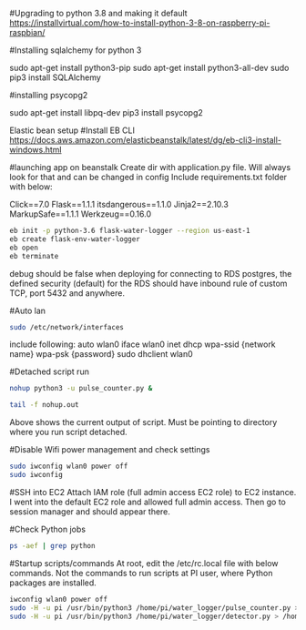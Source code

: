 #Upgrading to python 3.8 and making it default
https://installvirtual.com/how-to-install-python-3-8-on-raspberry-pi-raspbian/

#Installing sqlalchemy for python 3

sudo apt-get install python3-pip
sudo apt-get install python3-all-dev
sudo pip3 install SQLAlchemy

#installing psycopg2

sudo apt-get install libpq-dev
pip3 install psycopg2

Elastic bean setup
#Install EB CLI
https://docs.aws.amazon.com/elasticbeanstalk/latest/dg/eb-cli3-install-windows.html

#launching app on  beanstalk
Create dir with application.py file. Will always look for that and can be changed in config
Include requirements.txt folder with below:

Click==7.0
Flask==1.1.1
itsdangerous==1.1.0
Jinja2==2.10.3
MarkupSafe==1.1.1
Werkzeug==0.16.0

```bash
eb init -p python-3.6 flask-water-logger --region us-east-1
eb create flask-env-water-logger
eb open
eb terminate
```

debug should be false when deploying
for connecting to RDS postgres, the defined security (default) for the RDS should have inbound rule of custom TCP, port 5432 and anywhere. 

#Auto lan
```bash
sudo /etc/network/interfaces
```

include following:
auto wlan0
iface wlan0 inet dhcp
wpa-ssid {network name}
wpa-psk {password}
sudo dhclient wlan0


#Detached script run
```bash
nohup python3 -u pulse_counter.py &
```

```bash
tail -f nohup.out
```

Above shows the current output of script. Must be pointing to directory where you run script detached. 

#Disable Wifi power management and check settings
```bash
sudo iwconfig wlan0 power off
sudo iwconfig
```

#SSH into EC2
Attach IAM role (full admin access EC2 role) to EC2 instance. I went into the default EC2 role and allowed full admin access.
Then go to session manager and should appear there.

#Check Python jobs
```bash
ps -aef | grep python
```

#Startup scripts/commands
At root, edit the /etc/rc.local file with below commands. Not the commands to run scripts at PI user, where Python packages are installed.
```bash
iwconfig wlan0 power off
sudo -H -u pi /usr/bin/python3 /home/pi/water_logger/pulse_counter.py > /home/pi/water_logger/pulse_counter_log.log 2>&1 &
sudo -H -u pi /usr/bin/python3 /home/pi/water_logger/detector.py > /home/pi/water_logger/detector_log.log 2>&1 &
```